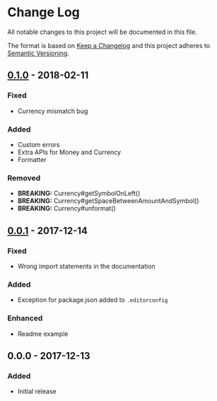 # Change Log
All notable changes to this project will be documented in this file.

The format is based on [Keep a Changelog](http://keepachangelog.com/) 
and this project adheres to [Semantic Versioning](http://semver.org/).

## [0.1.0] - 2018-02-11
### Fixed
- Currency mismatch bug

### Added
- Custom errors
- Extra APIs for Money and Currency
- Formatter

### Removed
- **BREAKING:** Currency#getSymbolOnLeft()
- **BREAKING:** Currency#getSpaceBetweenAmountAndSymbol()
- **BREAKING:** Currency#unformat()

## [0.0.1] - 2017-12-14
### Fixed
- Wrong import statements in the documentation

### Added
- Exception for package.json added to `.editorconfig`

### Enhanced
- Readme example

## 0.0.0 - 2017-12-13
### Added
- Initial release

[0.1.0]: https://github.com/amirmohsen/wealth/compare/v0.0.1...v0.1.0
[0.0.1]: https://github.com/amirmohsen/wealth/compare/v0.0.0...v0.0.1
